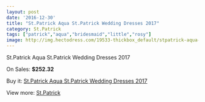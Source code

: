 ```yaml
---
layout: post
date: '2016-12-30'
title: "St.Patrick Aqua St.Patrick Wedding Dresses 2017"
category: St.Patrick
tags: ["patrick","aqua","bridesmaid","little","rosy"]
image: http://img.hectodress.com/19533-thickbox_default/stpatrick-aqua-stpatrick-wedding-dresses-2013.jpg
---
```

St.Patrick Aqua St.Patrick Wedding Dresses 2017

On Sales: **$252.32**
<a href="https://www.hectodress.com/stpatrick/9145-stpatrick-aqua-stpatrick-wedding-dresses-2013.html"><amp-img layout="responsive" width="600" height="600" src="//img.hectodress.com/19533-thickbox_default/stpatrick-aqua-stpatrick-wedding-dresses-2013.jpg" alt="St.Patrick Aqua St.Patrick Wedding Dresses 2017 0" /></a>
<a href="https://www.hectodress.com/stpatrick/9145-stpatrick-aqua-stpatrick-wedding-dresses-2013.html"><amp-img layout="responsive" width="600" height="600" src="//img.hectodress.com/19535-thickbox_default/stpatrick-aqua-stpatrick-wedding-dresses-2013.jpg" alt="St.Patrick Aqua St.Patrick Wedding Dresses 2017 1" /></a>
<a href="https://www.hectodress.com/stpatrick/9145-stpatrick-aqua-stpatrick-wedding-dresses-2013.html"><amp-img layout="responsive" width="600" height="600" src="//img.hectodress.com/19534-thickbox_default/stpatrick-aqua-stpatrick-wedding-dresses-2013.jpg" alt="St.Patrick Aqua St.Patrick Wedding Dresses 2017 2" /></a>

Buy it: [St.Patrick Aqua St.Patrick Wedding Dresses 2017](https://www.hectodress.com/stpatrick/9145-stpatrick-aqua-stpatrick-wedding-dresses-2013.html "St.Patrick Aqua St.Patrick Wedding Dresses 2017")

View more: [St.Patrick](https://www.hectodress.com/153-stpatrick "St.Patrick")